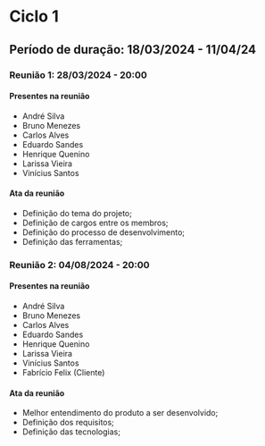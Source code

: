 # Ciclo 1

## Período de duração: 18/03/2024 - 11/04/24

### Reunião 1: 28/03/2024 - 20:00

#### Presentes na reunião
- André Silva
- Bruno Menezes
- Carlos Alves
- Eduardo Sandes
- Henrique Quenino
- Larissa Vieira
- Vinícius Santos

#### Ata da reunião
- Definição do tema do projeto;
- Definição de cargos entre os membros;
- Definição do processo de desenvolvimento;
- Definição das ferramentas;

### Reunião 2: 04/08/2024 - 20:00

#### Presentes na reunião
- André Silva
- Bruno Menezes
- Carlos Alves
- Eduardo Sandes
- Henrique Quenino
- Larissa Vieira
- Vinícius Santos
- Fabrício Felix (Cliente)

#### Ata da reunião
- Melhor entendimento do produto a ser desenvolvido;
- Definição dos requisitos;
- Definição das tecnologias;